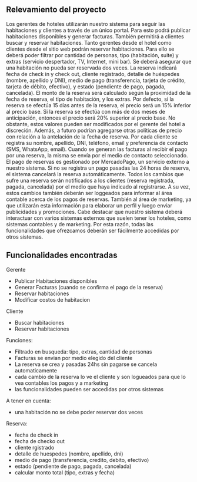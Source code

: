 ## Relevamiento del proyecto

Los gerentes de hoteles utilizarán nuestro sistema para seguir las habitaciones y
clientes a través de un único portal. Para esto podrá publicar habitaciones disponibles y
generar facturas. También permitirá a clientes buscar y reservar habitaciones.
Tanto gerentes desde el hotel como clientes desde el sitio web podrán reservar
habitaciones. Para ello se deberá poder filtrar por cantidad de personas, tipo
(habitación, suite) y extras (servicio despertador, TV, Internet, mini bar). Se deberá
asegurar que una habitación no pueda ser reservada dos veces. La reserva indicará
fecha de check in y check out, cliente registrado, detalle de huéspedes (nombre,
apellido y DNI), medio de pago (transferencia, tarjeta de crédito, tarjeta de débito,
efectivo), y estado (pendiente de pago, pagada, cancelada).
El monto de la reserva será calculado según la proximidad de la fecha de reserva, el
tipo de habitación, y los extras. Por defecto, si la reserva se efectúa 15 días antes de la
reserva, el precio será un 15% inferior al precio base. Si la reserva se efectúa con más
de dos meses de anticipación, entonces el precio será 20% superior al precio base. No
obstante, estos valores pueden ser modificados por el gerente del hotel a discreción.
Además, a futuro podrían agregarse otras políticas de precio con relación a la
antelación de la fecha de reserva.
Por cada cliente se registra su nombre, apellido, DNI, teléfono, email y preferencia de
contacto (SMS, WhatsApp, email). Cuando se generan las facturas al recibir el pago
por una reserva, la misma se envía por el medio de contacto seleccionado. El pago de
reservas es gestionado por MercadoPago, un servicio externo a nuestro sistema. Si no
se registra un pago pasadas las 24 horas de reserva, el sistema cancelará la reserva
automáticamente.
Todos los cambios que sufre una reserva serán notificados a los clientes (reserva
registrada, pagada, cancelada) por el medio que haya indicado al registrarse. A su vez,
estos cambios también deberán ser loggeados para informar al área contable acerca de
los pagos de reservas. También al área de marketing, ya que utilizarán esta información
para elaborar un perfil y luego enviar publicidades y promociones.
Cabe destacar que nuestro sistema deberá interactuar con varios sistemas externos
que suelen tener los hoteles, como sistemas contables y de marketing. Por esta razón,
todas las funcionalidades que ofrezcamos deberán ser fácilmente accedidas por otros
sistemas.

## Funcionalidades encontradas

Gerente
- Publicar Habitaciones disponibles
- Generar Facturas (cuando se confirma el pago de la reserva)
- Reservar habitaciones
- Modificar costos de habitacion

Cliente
- Buscar habitaciones
- Reservar habitaciones


Funciones:
- Filtrado en busqueda: tipo, extras, cantidad de personas 
- Facturas se envian por medio elegido del cliente
- La reserva se crea y pasadas 24hs sin pagarse se cancela automaticamente
- cada cambio de la reserva lo ve el cliente y son logueados para que lo vea contables los pagos y a marketing
- las funcionalidades pueden ser accedidas por otros sistemas


A tener en cuenta: 
- una habitación no se debe poder reservar dos veces

Reserva:
- fecha de check in
- fecha de checko out
- cliente rgistrado
- detalle de huespedes (nombre, apellido, dni)
- medio de pago (transferencia, credito, debito, efectivo)
- estado (pendiente de pago, pagada, cancelada)
- calcular monto total (tipo, extras y fecha)
